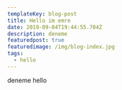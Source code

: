 ```yaml
---
templateKey: blog-post
title: Hello im emre
date: 2019-09-04T19:44:55.704Z
description: deneme
featuredpost: true
featuredimage: /img/blog-index.jpg
tags:
  - hello
---
```

deneme hello
